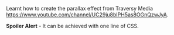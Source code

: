 Learnt how to create the parallax effect from Traversy Media https://www.youtube.com/channel/UC29ju8bIPH5as8OGnQzwJyA.

**Spoiler Alert** - It can be achieved with one line of CSS.
